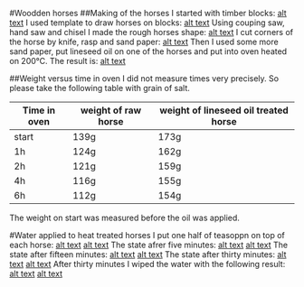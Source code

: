 #Woodden horses
##Making of the horses
I started with timber blocks:
[alt text](https://github.com/JaroslavHavrda/woodHeatTreatment/01_initial%20blocks.jpg "original timber blocks")
I used template to draw horses on blocks:
[alt text](https://github.com/JaroslavHavrda/woodHeatTreatment/03_drawn%20horses.jpg "horses drawn on timber blocks")
Using couping saw, hand saw and chisel I made the rough horses shape:
[alt text](https://github.com/JaroslavHavrda/woodHeatTreatment/06_rough%20shape.jpg "rough shape of horses")
I cut corners of the horse by knife, rasp and sand paper:
[alt text](https://github.com/JaroslavHavrda/woodheatTreatment/09_rough%20sandpaper%20applied.jpg "horses with smooth edges")
Then I used some more sand paper, put lineseed oil on one of the horses and put into oven heated on 200°C. The result is:
[alt text](https://github.com/JaroslavHavrda/woodheatTreatment/12_after%20one%20hour%20treatment.jpg "the almost final horse")

##Weight versus time in oven
I did not measure times very precisely. So please take the following table with grain of salt.

|Time in oven|weight of raw horse|weight of lineseed oil treated horse|
|------------|-------------------|------------------------------------|
| start      | 139g              | 173g                               |
| 1h         | 124g              | 162g                               |
| 2h         | 121g              | 159g                               |
| 4h         | 116g              | 155g                               |
| 6h         | 112g              | 154g                               |

The weight on start was measured before the oil was applied.

#Water applied to heat treated horses
I put one half of teasoppn on top of each horse:
[alt text](https://github.com/JaroslavHavrda/woodHeatTreatment/13a_water%20applied.jpg "water on top of a horse")
[alt text](https://github.com/JaroslavHavrda/woodHeatTreatment/13b_water%20applied.jpg "water on top of a horse")
The state afrer five minutes:
[alt text](https://github.com/JaroslavHavrda/woodHeatTreatment/14a_after%205%20minutes.jpg "water on top of a horse")
[alt text](https://github.com/JaroslavHavrda/woodHeatTreatment/14b_after%205%20minutes.jpg "water on top of a horse")
The state after fifteen minutes:
[alt text](https://github.com/JaroslavHavrda/woodHeatTreatment/15a_after%2015%20minutes.jpg "water on top of a horse")
[alt text](https://github.com/JaroslavHavrda/woodHeatTreatment/15b_after%2015%20minutes.jpg "water on top of a horse")
The state after thirty minutes:
[alt text](https://github.com/JaroslavHavrda/woodHeatTreatment/16a_after%2030%20minutes.jpg "water on top of a horse")
[alt text](https://github.com/JaroslavHavrda/woodHeatTreatment/16b_after%2030%20minutes.jph "water on top of a horse")
After thirty minutes I wiped the water with the following result:
[alt text](https://github.com/JaroslavHavrda/woodHeatTreatment/17a_water%20removed.jpg "wiped horse")
[alt text](https://github.com/JaroslavHavrda/woodHeatTreatment/17b_water%20removed.jpg "wiped horse")
